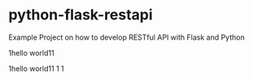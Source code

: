 # python-flask-restapi
Example Project on how to develop RESTful API with Flask and Python

1hello world11

1hello world11
1
1
